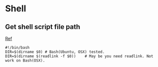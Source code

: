 # Shell

## Get shell script file path

[Ref](http://stackoverflow.com/questions/59895/can-a-bash-script-tell-what-directory-its-stored-in)

```
#!/bin/bash
DIR=$(dirname $0) # Bash(Ubuntu, OSX) tested.
DIR=$(dirname $(readlink -f $0))	# May be you need readlink. Not work on Bash(OSX).
```
